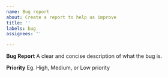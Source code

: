 ```yaml
---
name: Bug report
about: Create a report to help us improve
title: ''
labels: bug
assignees: ''

---
```


**Bug Report**
A clear and concise description of what the bug is.

**Priority**
Eg. High, Medium, or Low priority
